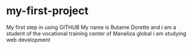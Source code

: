 # my-first-project
My first step in  using GITHUB
 My name is Butame Dorette and i am a student of the vocational training center of Maneliza global
 i am studying web development 
